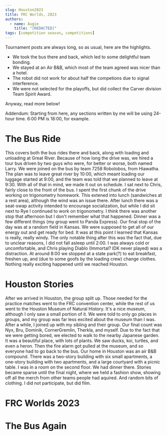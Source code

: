 ```yaml
---
slug: Houston2023
title: FRC Worlds, 2023
authors:
  - name: Augie
    title: "[REDACTED]"
tags: [competition season, competitions]
---
```


Tournament posts are always long, so as usual, here are the highlights.

* We took the bus there and back, which led to some delightful team bonding.
* We stayed at an Air B&B, which most of the team agreed was nicer than a hotel.
* The robot did not work for about half the competions due to signal interference.
* We were not selected for the playoffs, but did collect the Carver division Team Spirit Award.

Anyway, read more below!

Addendum: Starting from here, any sections written by me will be using 24-hour time. 6:00 PM is 18:00, for example.
<!--truncate-->

# The Bus Ride

This covers both the bus rides there and back, along with loading and unloading at Great River. Because of how long the drive was, we hired a tour bus driven by two guys who were, for better or worse, both named Larry. We were joined on the bus by team 7258 Robolobos, from Hiawatha. The plan was to leave great river by 10:00, which meant loading our luggage started at 9:00, and the team was told that we planned to leave at 9:30. With all of that in mind, we made it out on schedule. I sat next to Chris, fairly close to the front of the bus. I spent the first chunk of the drive working on trigonometry homework. This extened into lunch (sandwiches at a rest area), although the wind was an issue there. After lunch there was a seat-swap activity intended to encourage socialization, but while I did sit next to Rye I continued to work on trigonometry. I think there was another stop that afternoon but I don't remember what that happened. Dinner was a few different things (my group went to Panda Express). Our final stop of the day was at a random field in Kansas. We were supposed to get all of our energy out and get ready for bed. It was at this point I learned that Kansas is really, really windy. The only notable thing after this was the fact that, due to unclear reasons, I did not fall asleep until 2:00. I was always cold or uncomfortable, and Chris playing Diablo (Immortal? IDK never played) was a distraction. At around 8:00 we stopped at a state park(?) to eat breakfast, freshen up, and (due to some goofs by the loading crew) change clothes. Nothing really exciting happened until we reached Houston.

# Houston Stories
After we arrived in Houston, the group split up. Those needed for the practice matches went to the FRC convention center, while the rest of us went to the Houston Museum of Natural History. It's a nice museum, although I only saw a small portion of it. We were told to only go places in groups, and my group was far less excited about the museum than I was. After a while, I joined up with my sibling and their group. Our final count was Nyx, Bru, Dominik, CornerGremlin, Therkla, and myself. Due to the fact that we were getting bored, we elected to walk to the nearby Japanese garden. It was a beautiful place, with lots of plants. We saw ducks, koi, turtles, and even a heron. Then the fire alarm got pulled at the museum, and so everyone had to go back to the bus. Our home in Houston was an air B&B compound. There was a two-story building with six small apartments, a one-story building with two apartments, and a large courtyard with a picnic table. I was in a room on the second floor. We had dinner there. Stories became sparse until the final night, where we held a fashion show, showing off all the merch from other teams people had aquired. And random bits of clothing. I did not participate, but did film. 

# FRC Worlds 2023


# The Bus Again